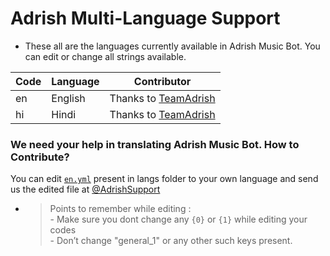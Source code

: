 # Adrish Multi-Language Support

- These all are the languages currently available in Adrish Music Bot. You can edit or change all strings available.

| Code | Language | Contributor |
|-|-------|-------|
| en | English | Thanks to [TeamAdrish](https://t.me/TeamAdrish)
| hi | Hindi  | Thanks to [TeamAdrish](https://t.me/TeamAdrish)


### We need your help in translating Adrish Music Bot. How to Contribute?

You can edit [`en.yml`](https://github.com/MrAdrish18/public/blob/master/strings/langs/en.yml) present in langs folder to your own language and send us the edited file at [@AdrishSupport](https://t.me/AdrishMusicSupport)

- > Points to remember while editing : <br> - Make sure you dont change any `{0}` or `{1}` while editing your codes <br> - Don’t change "general_1" or any other such keys present.
